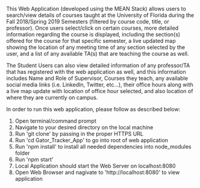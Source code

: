 This Web Application (developed using the MEAN Stack) allows users to search/view details of courses taught at the University of Florida
during the Fall 2018/Spring 2019 Semesters (filtered by course code, title, or professor). Once users select/click on certain courses,
more detailed information regarding the course is displayed, including the section(s) offered for the course for that specific semester,
a live updated map showing the location of any meeting time of any section selected by the user, and a list of any available TA(s) that 
are teaching the course as well. 

The Student Users can also view detailed information of any professor/TA that has registered with the web application as well, and this
information includes Name and Role of Supervisor, Courses they teach, any available social media links (i.e. LinkedIn, Twitter, etc...),
their office hours along with a live map update with location of office hour selected, and also location of where they are currently on 
campus.

In order to run this web application, please follow as described below:
  1) Open terminal/command prompt
  2) Navigate to your desired directory on the local machine
  3) Run 'git clone' by passing in the proper HTTPS URL
  4) Run 'cd Gator_Tracker_App' to go into root of web application
  5) Run 'npm install' to install all needed dependencies into node_modules folder
  6) Run 'npm start'
  7) Local Application should start the Web Server on localhost:8080
  8) Open Web Browser and nagivate to 'http://localhost:8080' to view application
